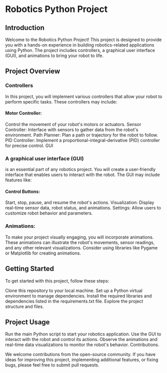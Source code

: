# Robotics Python Project
## Introduction
Welcome to the Robotics Python Project! This project is designed to provide you with a hands-on experience in building robotics-related applications using Python. The project includes controllers, a graphical user interface (GUI), and animations to bring your robot to life.

## Project Overview
### Controllers
In this project, you will implement various controllers that allow your robot to perform specific tasks. These controllers may include:

#### Motor Controller:
 Control the movement of your robot's motors or actuators.
Sensor Controller: Interface with sensors to gather data from the robot's environment.
Path Planner: Plan a path or trajectory for the robot to follow.
PID Controller: Implement a proportional-integral-derivative (PID) controller for precise control.
GUI

### A graphical user interface (GUI) 
is an essential part of any robotics project. You will create a user-friendly interface that enables users to interact with the robot. The GUI may include features like:

#### Control Buttons: 
Start, stop, pause, and resume the robot's actions.
Visualization: Display real-time sensor data, robot status, and animations.
Settings: Allow users to customize robot behavior and parameters.

### Animations:
To make your project visually engaging, you will incorporate animations. These animations can illustrate the robot's movements, sensor readings, and any other relevant visualizations. Consider using libraries like Pygame or Matplotlib for creating animations.

## Getting Started
To get started with this project, follow these steps:

Clone this repository to your local machine.
Set up a Python virtual environment to manage dependencies.
Install the required libraries and dependencies listed in the requirements.txt file.
Explore the project structure and files.

## Project Usage
Run the main Python script to start your robotics application.
Use the GUI to interact with the robot and control its actions.
Observe the animations and real-time data visualizations to monitor the robot's behavior.
Contributions.

We welcome contributions from the open-source community. If you have ideas for improving this project, implementing additional features, or fixing bugs, please feel free to submit pull requests.
